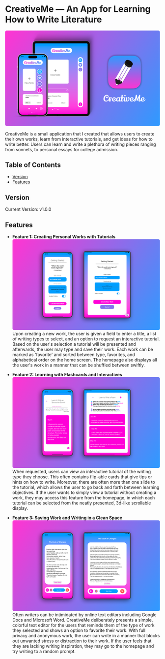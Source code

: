 # CreativeMe — An App for Learning How to Write Literature

![Cover Image](Preview/Cover.png)

CreativeMe is a small application that I created that allows users to create their own works, learn from interactive tutorials, and get ideas for how to write better. Users can learn and write a plethora of writing pieces ranging from sonnets, to personal essays for college admission.

## Table of Contents

- [Version](#version)
- [Features](#features)

## Version

Current Version: v1.0.0

## Features

- **Feature 1: Creating Personal Works with Tutorials**
  ![Create](Preview/Create.png)
  Upon creating a new work, the user is given a field to enter a title, a list of writing types to select, and an option to request an interactive tutorial. Based on the user's selection a tutorial will be presented and afterwards, the user may type and save their work. Each work can be marked as 'favorite' and sorted between type, favorites, and alphabetical order on the home screen. The homepage also displays all the user's work in a manner that can be shuffled between swiftly.

- **Feature 2: Learning with Flashcards and Interactives**
  ![Learn](Preview/Learn.png)
  When requested, users can view an interactive tutorial of the writing type they choose. This often contains flip-able cards that give tips or hints on how to write. Moreover, there are often more than one slide to the tutorial, which allows the user to go back and forth between learning objectives. If the user wants to simply view a tutorial without creating a work, they may access this feature from the homepage, in which each tutorial can be selected from the neatly presented, 3d-like scrollable display.

- **Feature 3: Saving Work and Writing in a Clean Space**
  ![Write](Preview/Write.png)
  Often writers can be intimidated by online text editors including Google Docs and Microsoft Word. CreativeMe deliberately presents a simple, colorful text editor for the users that reminds them of the type of work they selected and shows an option to favorite their work. With full privacy and anonymous work, the user can write in a manner that blocks out unwanted stress or distraction to their work. If the user feels that they are lacking writing inspiration, they may go to the homepage and try writing to a random prompt. 
